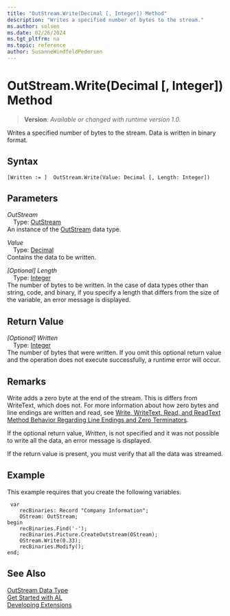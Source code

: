 ```yaml
---
title: "OutStream.Write(Decimal [, Integer]) Method"
description: "Writes a specified number of bytes to the stream."
ms.author: solsen
ms.date: 02/26/2024
ms.tgt_pltfrm: na
ms.topic: reference
author: SusanneWindfeldPedersen
---
```

[//]: # (START>DO_NOT_EDIT)
[//]: # (IMPORTANT:Do not edit any of the content between here and the END>DO_NOT_EDIT.)
[//]: # (Any modifications should be made in the .xml files in the ModernDev repo.)
# OutStream.Write(Decimal [, Integer]) Method
> **Version**: _Available or changed with runtime version 1.0._

Writes a specified number of bytes to the stream. Data is written in binary format.


## Syntax
```AL
[Written := ]  OutStream.Write(Value: Decimal [, Length: Integer])
```
## Parameters
*OutStream*  
&emsp;Type: [OutStream](outstream-data-type.md)  
An instance of the [OutStream](outstream-data-type.md) data type.  

*Value*  
&emsp;Type: [Decimal](../decimal/decimal-data-type.md)  
Contains the data to be written.  

*[Optional] Length*  
&emsp;Type: [Integer](../integer/integer-data-type.md)  
The number of bytes to be written. In the case of data types other than string, code, and binary, if you specify a length that differs from the size of the variable, an error message is displayed.  


## Return Value
*[Optional] Written*  
&emsp;Type: [Integer](../integer/integer-data-type.md)  
The number of bytes that were written. If you omit this optional return value and the operation does not execute successfully, a runtime error will occur.  


[//]: # (IMPORTANT: END>DO_NOT_EDIT)

## Remarks
Write adds a zero byte at the end of the stream. This is differs from WriteText, which does not. For more information about how zero bytes and line endings are written and read, see [Write, WriteText, Read, and ReadText Method Behavior Regarding Line Endings and Zero Terminators](../../devenv-write-read-methods-line-break-behavior.md).
 
 If the optional return value, *Written*, is not specified and it was not possible to write all the data, an error message is displayed.  
  
 If the return value is present, you must verify that all the data was streamed.  
  
## Example  
  
This example requires that you create the following variables.  
  
```al
 var
    recBinaries: Record "Company Information";
    OStream: OutStream;
begin 
    recBinaries.Find('-');  
    recBinaries.Picture.CreateOutstream(OStream);   
    OStream.Write(0.33);  
    recBinaries.Modify();  
end;
```    
  
## See Also
[OutStream Data Type](outstream-data-type.md)  
[Get Started with AL](../../devenv-get-started.md)  
[Developing Extensions](../../devenv-dev-overview.md)